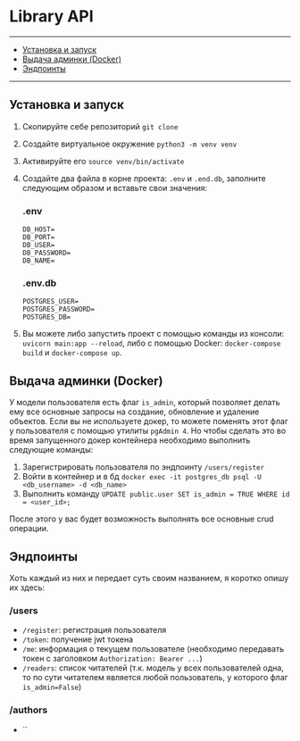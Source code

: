 # Library API

***

- [Установка и запуск](#установка-и-запуск)
- [Выдача админки (Docker)](#выдача-админки-docker)
- [Эндпоинты](#эндпоинты)

***

## Установка и запуск
1. Скопируйте себе репозиторий `git clone`
2. Создайте виртуальное окружение `python3 -m venv venv`
3. Активируйте его `source venv/bin/activate`
4. Создайте два файла в корне проекта: `.env` и `.end.db`, заполните следующим образом
и вставьте свои значения:

    ### .env
    ```
    DB_HOST=
    DB_PORT=
    DB_USER=
    DB_PASSWORD=
    DB_NAME=
    ```
   
    ### .env.db
    ```
    POSTGRES_USER=
    POSTGRES_PASSWORD=
    POSTGRES_DB=
    ```

5. Вы можете либо запустить проект с помощью команды из консоли:
`uvicorn main:app --reload`, либо с помощью Docker: `docker-compose build` и `docker-compose up`.

## Выдача админки (Docker)
У модели пользователя есть флаг `is_admin`, который позволяет делать ему все основные
запросы на создание, обновление и удаление объектов. Если вы не используете докер, то можете поменять
этот флаг у пользователя с помощью утилиты `pgAdmin 4`. Но чтобы сделать это во время
запущенного докер контейнера необходимо выполнить следующие команды:
1. Зарегистрировать пользователя по эндпоинту `/users/register`
2. Войти в контейнер и в бд `docker exec -it postgres_db psql -U <db_username> -d <db_name>`
3. Выполнить команду `UPDATE public.user SET is_admin = TRUE WHERE id = <user_id>;`

После этого у вас будет возможность выполнять все основные crud операции.

## Эндпоинты

Хоть каждый из них и передает суть своим названием, я коротко опишу их здесь:

### /users

- `/register`: регистрация пользователя
- `/token`: получение jwt токена
- `/me`: информация о текущем пользователе (необходимо передавать токен с заголовком `Authorization: Bearer ...`)
- `/readers`: список читателей (т.к. модель у всех пользователей одна, то по сути читателем
является любой пользователь, у которого флаг `is_admin=False`)

### /authors

- ``